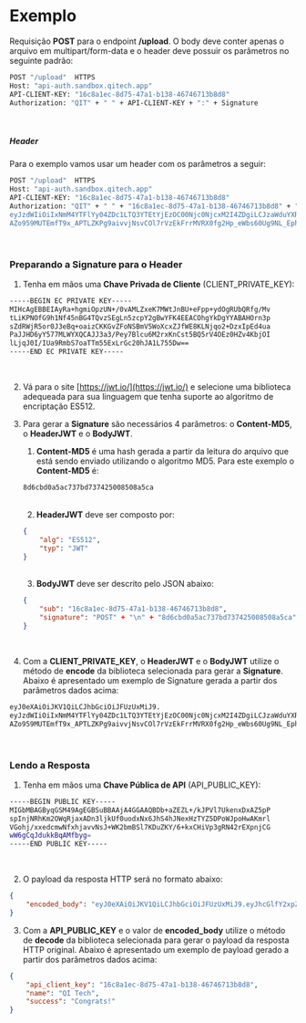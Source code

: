 # Exemplo

Requisição **POST** para o endpoint **/upload**. O body deve conter apenas
o arquivo em multipart/form-data e o header deve possuir os parâmetros
no seguinte padrão:

```bash
POST "/upload"  HTTPS
Host: "api-auth.sandbox.qitech.app"
API-CLIENT-KEY: "16c8a1ec-8d75-47a1-b138-46746713b8d8"
Authorization: "QIT" + " " + API-CLIENT-KEY + ":" + Signature
```
<br>

##### Header
Para o exemplo vamos usar um header com os parâmetros a seguir:

```bash
POST "/upload"  HTTPS
Host: "api-auth.sandbox.qitech.app"
API-CLIENT-KEY: "16c8a1ec-8d75-47a1-b138-46746713b8d8"
Authorization: "QIT" + " " + "16c8a1ec-8d75-47a1-b138-46746713b8d8" + ":" + "eyJ0eXAiOiJKV1QiLCJhbGciOiJFUzUxMiJ9.
eyJzdWIiOiIxNmM4YTFlYy04ZDc1LTQ3YTEtYjEzOC00Njc0NjcxM2I4ZDgiLCJzaWduYXR1cmUiOiJQT1NUXG5kNWU2M2RlNjNkNjg0NjBkNmNlZTllN2I4ODJjM2U0M1xuYXBwbGljYXRpb24vanNvblxuV2VkLCAxNiBPY3QgMjAxOSAxNDo1MTo0NSBHTVRcbi90ZXN0In0.
AZo959MUTEmfT9x_APTLZKPg9aivvjNsvCOl7rVzEkFrrMVRX0fg2Hp_eWbs60Ug9NL_EphRpNwZU9v-czyV_BmUAMBI8uJQAPd7_xACEeRjhi6QzFKuWUqk_xMzB70s7CSwGgHpeXh0OFeupHFTbwAkRkLuNAYluP0ZbT4vFrRKrdhR"
```
<br>

### Preparando a Signature para o Header

1. Tenha em mãos uma **Chave Privada de Cliente** (CLIENT_PRIVATE_KEY):
```bash
-----BEGIN EC PRIVATE KEY-----
MIHcAgEBBEIAyRa+hgmiOpzUN+/0vAMLZxeK7MWtJnBU+eFpp+ydOgRUbQRfg/Mv
tLiKPNOfG9h1Nf45nBG4TQvzSEgLn5zcpY2gBwYFK4EEACOhgYkDgYYABAHOrn3p
sZdRWjR5or0J3eBq+oaizCKKGvZFoNSBmV5WoXcxZJfWE8KLNjqo2+DzxIpEd4ua
PaJJHD6yY577MLWYXQCAJJ3a3/Pey7Blcu6M2rxKnCst5BQ5rV4OEz0HZv4KbjOI
lLjqJ0I/IUa9RmbS7oaTTm55ExLrGc20hJA1L755Dw==
-----END EC PRIVATE KEY-----
```
<br>

2. Vá para o site [https://jwt.io/](https://jwt.io/) e selecione uma
   biblioteca adequeada para sua linguagem que tenha suporte ao
   algoritmo de encriptação ES512.

3. Para gerar a **Signature** são necessários 4 parâmetros: o
   **Content-MD5**, o **HeaderJWT** e o **BodyJWT**.
    
   1.  **Content-MD5** é uma hash gerada a partir da leitura do arquivo
       que está sendo enviado utilizando o algoritmo MD5. Para este
       exemplo o **Content-MD5** é:
    ```bash
    8d6cbd0a5ac737bd737425008508a5ca
    ```
    <br>
    
    2. **HeaderJWT** deve ser composto por:
    ```json
    {
        "alg": "ES512",
        "typ": "JWT"
    }
    ```
    <br>

    3. **BodyJWT** deve ser descrito pelo JSON abaixo:
    ```json
    {
        "sub": "16c8a1ec-8d75-47a1-b138-46746713b8d8",
        "signature": "POST" + "\n" + "8d6cbd0a5ac737bd737425008508a5ca" + "\n" + "application/json" + "\n" + "Wed, 16 Oct 2019 14:51:45 GMT" + "\n" + "/test"
    }
    ```
    <br>

4. Com a **CLIENT_PRIVATE_KEY**, o **HeaderJWT** e o **BodyJWT** utilize
   o método de **encode** da biblioteca selecionada para gerar a
   **Signature**. Abaixo é apresentado um exemplo de Signature gerada a
   partir dos parâmetros dados acima:
```bash
eyJ0eXAiOiJKV1QiLCJhbGciOiJFUzUxMiJ9.
eyJzdWIiOiIxNmM4YTFlYy04ZDc1LTQ3YTEtYjEzOC00Njc0NjcxM2I4ZDgiLCJzaWduYXR1cmUiOiJQT1NUXG5kNWU2M2RlNjNkNjg0NjBkNmNlZTllN2I4ODJjM2U0M1xuYXBwbGljYXRpb24vanNvblxuV2VkLCAxNiBPY3QgMjAxOSAxNDo1MTo0NSBHTVRcbi90ZXN0In0.
AZo959MUTEmfT9x_APTLZKPg9aivvjNsvCOl7rVzEkFrrMVRX0fg2Hp_eWbs60Ug9NL_EphRpNwZU9v-czyV_BmUAMBI8uJQAPd7_xACEeRjhi6QzFKuWUqk_xMzB70s7CSwGgHpeXh0OFeupHFTbwAkRkLuNAYluP0ZbT4vFrRKrdhR
```
<br>

### Lendo a Resposta

1. Tenha em mãos uma **Chave Pública de API** (API_PUBLIC_KEY):
```bash
-----BEGIN PUBLIC KEY-----
MIGbMBAGByqGSM49AgEGBSuBBAAjA4GGAAQBDb+aZEZL+/kJPVl7UkenxDxAZ5pP
spInjNRhKm2OWqRjaxADn3ljkUf0uodxNx6JhS4hJNexHzTYZ5DPoWJpoHwAKmrl
VGohj/xxedcmwNfxhjavvNsJ+WK2bmBSl7KDuZKY/6+kxCHiVp3gRN42rEXpnjCG
wW6gCqJdukkBqAMfbyg=
-----END PUBLIC KEY-----
```
<br>

2. O payload da resposta HTTP será no formato abaixo:
```json
{
    "encoded_body": "eyJ0eXAiOiJKV1QiLCJhbGciOiJFUzUxMiJ9.eyJhcGlfY2xpZW50X2tleSI6IjE2YzhhMWVjLThkNzUtNDdhMS1iMTM4LTQ2NzQ2NzEzYjhkOCIsIm5hbWUiOiJRSSBUZWNoIiwic3VjY2VzcyI6IkNvbmdyYXRzISJ9.AfunfN06D38WuOPsUVhTvi19-00Jpd6Z_E7KV-Zh05nfgG55BEXQW878zwVilAmyUR8F6N9hRiAmL0djEuSahXhUAZ-bYVDbZvVb-bzYrakYEjc9gLTBE_Sk2H0NgrXCFusq9BIImEyNHwzb3aiQvDB-igcLBKEzOdIkqbfqu3lzIs_W"
}
```

3. Com a **API_PUBLIC_KEY** e o valor de **encoded_body** utilize o
   método de **decode** da biblioteca selecionada para gerar o payload
   da resposta HTTP original. Abaixo é apresentado um exemplo de payload
   gerado a partir dos parâmetros dados acima:
```json
{
    "api_client_key": "16c8a1ec-8d75-47a1-b138-46746713b8d8",
    "name": "QI Tech",
    "success": "Congrats!"
}
```